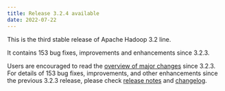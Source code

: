 ```yaml
---
title: Release 3.2.4 available
date: 2022-07-22
---
```

<!---
  Licensed under the Apache License, Version 2.0 (the "License");
  you may not use this file except in compliance with the License.
  You may obtain a copy of the License at

   http://www.apache.org/licenses/LICENSE-2.0

  Unless required by applicable law or agreed to in writing, software
  distributed under the License is distributed on an "AS IS" BASIS,
  WITHOUT WARRANTIES OR CONDITIONS OF ANY KIND, either express or implied.
  See the License for the specific language governing permissions and
  limitations under the License. See accompanying LICENSE file.
-->

This is the third stable release of Apache Hadoop 3.2 line.

It contains 153 bug fixes, improvements and enhancements since 3.2.3.

Users are encouraged to read the [overview of major changes][1] since 3.2.3.
For details of 153 bug fixes, improvements, and other enhancements since the previous 3.2.3 release, 
please check [release notes][2] and [changelog][3].

[1]: /docs/r3.2.4/index.html
[2]: http://hadoop.apache.org/docs/r3.2.4/hadoop-project-dist/hadoop-common/release/3.2.4/RELEASENOTES.3.2.4.html
[3]: http://hadoop.apache.org/docs/r3.2.4/hadoop-project-dist/hadoop-common/release/3.2.4/CHANGELOG.3.2.4.html
